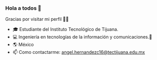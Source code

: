 ### Hola a todos 🤙

Gracias por visitar mi perfil :raising_hand_man:

- 🎓 Estudiante del Instituto Tecnológico de Tijuana.
- 💻 Ingeniería en tecnologías de la información y comunicaciones.📱
- 🌎 México
- 📫 Como contactarme: angel.hernandezc16@tectijuana.edu.mx

